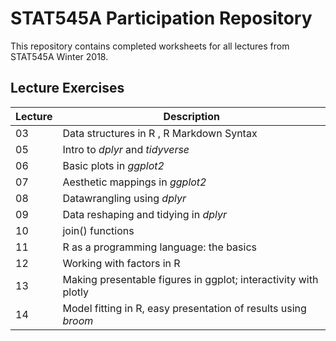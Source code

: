 # STAT545A Participation Repository

This repository contains completed worksheets for all lectures from STAT545A Winter 2018.

## Lecture Exercises
| Lecture | Description |
|------|--------------------------------------|
| 03 | Data structures in R , R Markdown Syntax |
| 05 | Intro to *dplyr* and *tidyverse* |
| 06 | Basic plots in *ggplot2* |
| 07 | Aesthetic mappings in *ggplot2* |
| 08 | Datawrangling using *dplyr* |
| 09 | Data reshaping and tidying in *dplyr* |
| 10 | join() functions |
| 11 | R as a programming language: the basics|
| 12 | Working with factors in R | 
| 13 | Making presentable figures in ggplot; interactivity with plotly |
| 14 | Model fitting in R, easy presentation of results using *broom* |
